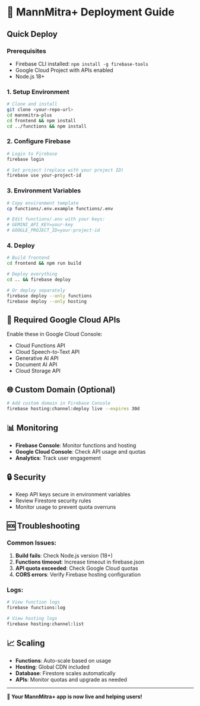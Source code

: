 # 🚀 MannMitra+ Deployment Guide

## Quick Deploy

### Prerequisites
- Firebase CLI installed: `npm install -g firebase-tools`
- Google Cloud Project with APIs enabled
- Node.js 18+

### 1. Setup Environment
```bash
# Clone and install
git clone <your-repo-url>
cd mannmitra-plus
cd frontend && npm install
cd ../functions && npm install
```

### 2. Configure Firebase
```bash
# Login to Firebase
firebase login

# Set project (replace with your project ID)
firebase use your-project-id
```

### 3. Environment Variables
```bash
# Copy environment template
cp functions/.env.example functions/.env

# Edit functions/.env with your keys:
# GEMINI_API_KEY=your-key
# GOOGLE_PROJECT_ID=your-project-id
```

### 4. Deploy
```bash
# Build frontend
cd frontend && npm run build

# Deploy everything
cd .. && firebase deploy

# Or deploy separately
firebase deploy --only functions
firebase deploy --only hosting
```

## 🔧 Required Google Cloud APIs

Enable these in Google Cloud Console:
- Cloud Functions API
- Cloud Speech-to-Text API  
- Generative AI API
- Document AI API
- Cloud Storage API

## 🌐 Custom Domain (Optional)

```bash
# Add custom domain in Firebase Console
firebase hosting:channel:deploy live --expires 30d
```

## 📊 Monitoring

- **Firebase Console**: Monitor functions and hosting
- **Google Cloud Console**: Check API usage and quotas
- **Analytics**: Track user engagement

## 🔒 Security

- Keep API keys secure in environment variables
- Review Firestore security rules
- Monitor usage to prevent quota overruns

## 🆘 Troubleshooting

### Common Issues:
1. **Build fails**: Check Node.js version (18+)
2. **Functions timeout**: Increase timeout in firebase.json
3. **API quota exceeded**: Check Google Cloud quotas
4. **CORS errors**: Verify Firebase hosting configuration

### Logs:
```bash
# View function logs
firebase functions:log

# View hosting logs  
firebase hosting:channel:list
```

## 📈 Scaling

- **Functions**: Auto-scale based on usage
- **Hosting**: Global CDN included
- **Database**: Firestore scales automatically
- **APIs**: Monitor quotas and upgrade as needed

---

**🎉 Your MannMitra+ app is now live and helping users!**